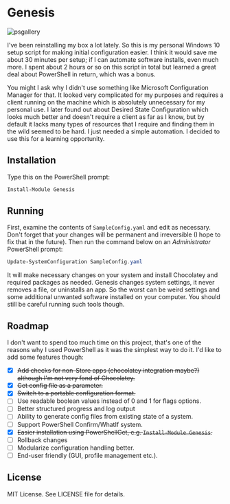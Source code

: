 # Genesis

![psgallery](https://img.shields.io/powershellgallery/v/Genesis)

I've been reinstalling my box a lot lately. So this is my personal Windows 10
setup script for making initial configuration easier. I think it would save
me about 30 minutes per setup; if I can automate software installs, even much
more. I spent about 2 hours or so on this script in total but learned a great
deal about PowerShell in return, which was a bonus.

You might I ask why I didn't use something like Microsoft Configuration Manager
for that. It looked very complicated for my purposes and requires a client running
on the machine which is absolutely unnecessary for my personal use. I later found
out about Desired State Configuration which looks much better and doesn't require
a client as far as I know, but by default it lacks many types of resources that
I require and finding them in the wild seemed to be hard. I just needed a simple
automation. I decided to use this for a learning opportunity.

## Installation

Type this on the PowerShell prompt:

```powershell
Install-Module Genesis
```

## Running

First, examine the contents of `SampleConfig.yaml` and edit as necessary. Don't
forget that your changes will be permanent and irreversible (I hope to fix that
in the future). Then run the command below on an *Administrator* PowerShell prompt:

```powershell
Update-SystemConfiguration SampleConfig.yaml
```

It will make necessary changes on your system and install Chocolatey and required
packages as needed. Genesis changes system settings, it never removes a file, or
uninstalls an app. So the worst can be weird settings and some additional unwanted
software installed on your computer. You should still be careful running such tools
though.

## Roadmap

I don't want to spend too much time on this project, that's one of the
reasons why I used PowerShell as it was the simplest way to do it. I'd
like to add some features though:

* [X] ~~Add checks for non-Store apps (chocolatey integration maybe?) although I'm not very fond of Chocolatey.~~
* [X] ~~Get config file as a parameter.~~
* [X] ~~Switch to a portable configuration format.~~
* [ ] Use readable boolean values instead of 0 and 1 for flags options.
* [ ] Better structured progress and log output
* [ ] Ability to generate config files from existing state of a system.
* [ ] Support PowerShell Confirm/WhatIf system.
* [X] ~~Easier installation using PowerShellGet, e.g. `Install-Module Genesis`.~~
* [ ] Rollback changes
* [ ] Modularize configuration handling better.
* [ ] End-user friendly (GUI, profile management etc.).

## License

MIT License. See LICENSE file for details.
